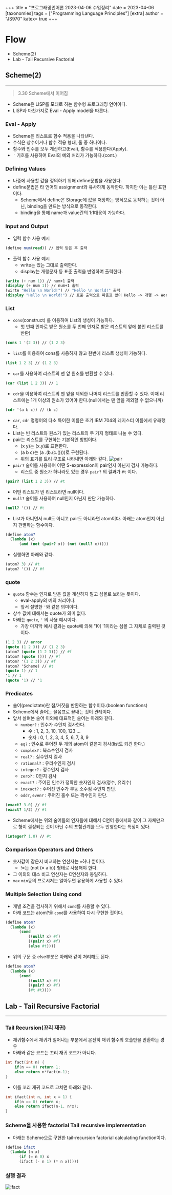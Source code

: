 +++
title = "프로그래밍언어론 2023-04-06 수업정리"
date = 2023-04-06
[taxonomies]
tags = ["Programming Language Principles"]
[extra]
author = "JS970"
katex= true
+++
# Flow
- Scheme(2)
- Lab - Tail Recursive Factorial

## Scheme(2)
---
> 3.30 Scheme에서 이어짐
- Scheme은 LISP를 모태로 하는 함수형 프로그래밍 언어이다.
- LISP과 마찬가지로 Eval - Apply model을 따른다.

### Eval - Apply 
- Scheme은 리스트로 함수 적용을 나타낸다.
- 수식은 상수이거나 함수 적용 형태, 둘 중 하나이다.
- 함수와 인수를 모두 계산하고(Eval), 함수를 적용한다(Apply).
- `'` 기호를 사용하여 Eval의 예외 처리가 가능하다.(cont.)

### Defining Values
- 나중에 사용할 값을 정의하기 위해 define문법을 사용한다.
- define문법은 타 언어의 assignment와 유사하게 동작한다. 하지만 이는 틀린 표현이다.
	- Scheme에서 define은 Storage에 값을 저장하는 방식으로 동작하는 것이 아닌, binding을 만드는 방식으로 동작한다.
	- binding을 통해 name과 value간의 1:1대응이 가능하다.

### Input and Output
- 입력 함수 사용 예시
```Scheme
(define num(read)) // 입력 받은 후 출력
```
- 출력 함수 사용 예시
	- write는 있는 그대로 출력한다.
	- display는 개행문자 등 표준 출력을 반영하여 출력한다.
```Scheme
(write (+ num 1)) // num+1 출력 
(display (+ num 1)) // num+1 출력
(wirte "Hello \n World!") // "Hello \n World!" 출력
(display "Hello \n World!") // 표준 출력으로 따음표 없이 Hello -> 개행 -> World 출력
```

### List
- `cons`(construct) 를 이용하여 List의 생성이 가능하다.
	- 첫 번째 인자로 받은 원소를 두 번째 인자로 받은 리스트의 앞에 붙인 리스트를 반환)
```Scheme
(cons 1 '(2 3)) // (1 2 3)
```
- `list`를 이용하여 cons를 사용하지 않고 한번에 리스트 생성이 가능하다.
```Scheme
(list 1 2 3) // (1 2 3)
```
- `car`를 사용하여 리스트의 맨 앞 원소를 반환할 수 있다.
```Scheme
(car (list 1 2 3)) // 1
```
- `cdr`을 이용하여 리스트의 맨 앞을 제외한 나머지 리스트를 반환할 수 있다. 이때 리스트에는 1개 이상의 원소가 있어야 한다.(null에서는 맨 앞을 제외할 수 없으니까)
```Scheme
(cdr '(a b c)) // (b c)
```
- `car`, `cdr` 명령어의 다소 특이한 이름은 초기 IBM 704의 레지스터 이름에서 유래했다.
- List는 빈 리스트와 원소가 있는 리스트의 두 가지 형태로 나눌 수 있다.
- pair는 리스트를 구현하는 기본적인 방법이다.
	- (x y)는 (x.y)로 표현한다.
	- (a b c)는 (a .(b.(c.())))로 구현된다.
	- 위의 표기를 트리 구조로 나타내면 아래와 같다.
		![pair](/image/PL/pair.png)
- `pair?` 술어를 사용하여 어떤 S-expression이 pair인지 아닌지 검사 가능하다.
	- 리스트 중 원소가 하나라도 있는 경우 `pair?` 의 결과가 `#t` 이다.
```Scheme
(pair? (list 1 2 3)) // #t
```
- 어떤 리스트가 빈 리스트라면 null이다.
- `null?` 술어를 사용하여 null인지 아닌지 판단 가능하다.
```Scheme
(null? '()) // #t
```
- List가 아니면서 null도 아니고 pair도 아니라면 atom이다. 아래는 atom인지 아닌지 판별하는 함수이다.
```Scheme
(define atom?
  (lambda (x)
	  (and (not (pair? x)) (not (null? x)))))
```
- 실행하면 아래와 같다.
```Scheme
(atom? 3) // #t
(atom? '()) // #f
```

### quote
- `quote` 함수는 인자로 받은 값을 계산하지 말고 심볼로 보라는 뜻이다.
	- eval-apply의 예외 처리이다.
	- 앞서 설명한 `'`와 같은 의미이다.
- 상수 값에 대해서는 quote가 의미 없다.
- 아래는 `quote`, `'` 의 사용 예시이다.
	- 가장 마지막 예시 결과는 quote에 의해 '1이  '1이라는 심볼 그 자체로 출력된 것이다.
```Scheme
(1 2 3) // error
(quote (1 2 3)) // (1 2 3)
(atom? (quote (1 2 3))) // #f
(atom? (quote ())) // #f
(atom? '(1 2 3)) // #f
(atom? 'Scheme) // #t
(quote 1) // 1
'1 // 1
(quote '1) // '1
```

### Predicates
- 술어(predictate)란 참/거짓을 반환하는 함수이다.(boolean functions)
- Scheme에서 술어는 물음표로 끝내는 것이 관례이다.
- 앞서 살펴본 술어 이외에 대표적인 술어는 아래와 같다.
	- `number?` : 인수가 수인지 검사한다.
		- 수 : 1, 2, 3, 10, 100, 123 ...
		- 숫자 : 0, 1, 2, 3, 4, 5, 6, 7, 8, 9
	- `eq?` : 인수로 주어진 두 개의 atom이 같은지 검사(list도 되긴 한다.)
	- `complex?` : 복소수인지 검사
	- `real?` : 실수인지 검사
	- `rational?` : 유리수인지 검사
	- `integer?` : 정수인지 검사
	- `zero?` : 0인지 검사
	- `exact?` : 주어진 인수가 정확한 숫자인지 검사(정수, 유리수)
	- `inexact?` : 주어진 인수가 부동 소수점 수인지 판단.
	- `odd?`, `even?` : 주어진 홀수 또는 짝수인지 판단.
```Scheme
(exact? 3.0) // #f
(exact? 1/2) // #t
```
- Scheme에서는 위의 술어들의 인자들에 대해서 C언어 등에서와 같이 그 자체만으로 형이 결정되는 것이 아닌 수의 포함관계를 모두 반영한다는 특징이 있다.
```Scheme
(integer? 1.0) // #t
```

### Comparison Operators and Others
- 숫자값이 같은지 비교하는 연산자는 `=`하나 뿐이다.
	- !=는 (not (= a b)) 형태로 사용해야 한다.
- 그 이외의 대소 비교 연산자는 C연산자와 동일하다.
- `max` `min`등의 프로시저는 알아두면 유용하게 사용할 수 있다.

### Multiple Selection Using cond
- 개별 조건을 검사하기 위해서 `cond`를 사용할 수 있다.
- 아래 코드는 atom?을 `cond`를 사용하여 다시 구현한 것이다.
```Scheme
(define atom?
  (lambda (x)
	  (cond
		  ((null? x) #f)
		  ((pair? x) #f)
		  (else #t))))
```
- 위의 구문 중 else부분은 아래와 같이 처리해도 된다.
```Scheme
(define atom?
  (lambda (x)
	  (cond
		  ((null? x) #f)
		  ((pair? x) #f)
		  (#t #t))))
```

## Lab - Tail Recursive Factorial
---
### Tail Recursion(꼬리 재귀)
- 재귀함수에서 재귀가 일어나는 부분에서 온전히 재귀 함수의 호출만을 반환하는 경우
- 아래와 같은 코드는 꼬리 재귀 코드가 아니다.
```C
int fact(int n) {
	if(n == 0) return 1;
	else return n*fact(n-1);
}
```
- 이를 꼬리 재귀 코드로 고치면 아래와 같다.
```C
int ifact(int n, int x = 1) {
	if(n == 0) return x;
	else return ifact(n-1, n*x);
}
``` 

### Scheme을 사용한 factorial Tail recursive implementation
- 아래는 Scheme으로 구현한 tail-recursion factorial calculating function이다.
```Scheme
(define ifact
  (lambda (n x)
	  (if (= n 0) x
	  (ifact (- n 1) (* n x)))))
```

### 실행 결과
![ifact](/image/PL/ifact.png)
